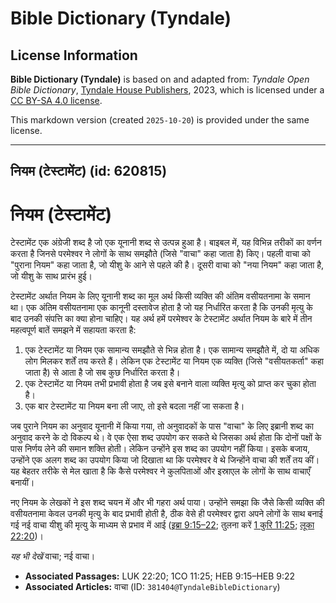 # Bible Dictionary (Tyndale)

## License Information

**Bible Dictionary (Tyndale)** is based on and adapted from: _Tyndale Open Bible Dictionary_, [Tyndale House Publishers](https://tyndaleopenresources.com/), 2023, which is licensed under a [CC BY-SA 4.0 license](https://creativecommons.org/licenses/by-sa/4.0/legalcode.en).

This markdown version (created `2025-10-20`) is provided under the same license.



--------------------------------

## नियम (टेस्टामेंट) (id: 620815)

नियम (टेस्टामेंट)
=================

टेस्टामेंट एक अंग्रेजी शब्द है जो एक यूनानी शब्द से उत्पन्न हुआ है। बाइबल में, यह विभिन्न तरीकों का वर्णन करता है जिनसे परमेश्वर ने लोगों के साथ समझौते (जिसे "वाचा" कहा जाता है) किए। पहली वाचा को "पुराना नियम" कहा जाता है, जो यीशु के आने से पहले की है। दूसरी वाचा को "नया नियम" कहा जाता है, जो यीशु के साथ प्रारंभ हुई।

टेस्टामेंट अर्थात नियम के लिए यूनानी शब्द का मूल अर्थ किसी व्यक्ति की अंतिम वसीयतनामा के समान था। एक अंतिम वसीयतनामा एक कानूनी दस्तावेज होता है जो यह निर्धारित करता है कि उनकी मृत्यु के बाद उनकी संपत्ति का क्या होना चाहिए। यह अर्थ हमें परमेश्वर के टेस्टामेंट अर्थात नियम के बारे में तीन महत्वपूर्ण बातें समझने में सहायता करता है:

1. एक टेस्टामेंट या नियम एक सामान्य समझौते से भिन्न होता है। एक सामान्य समझौते में, दो या अधिक लोग मिलकर शर्तें तय करते हैं। लेकिन एक टेस्टामेंट या नियम एक व्यक्ति (जिसे "वसीयतकर्ता" कहा जाता है) से आता है जो सब कुछ निर्धारित करता है।
2. एक टेस्टामेंट या नियम तभी प्रभावी होता है जब इसे बनाने वाला व्यक्ति मृत्यु को प्राप्त कर चुका होता है।
3. एक बार टेस्टामेंट या नियम बना ली जाए, तो इसे बदला नहीं जा सकता है।

जब पुराने नियम का अनुवाद यूनानी में किया गया, तो अनुवादकों के पास "वाचा" के लिए इब्रानी शब्द का अनुवाद करने के दो विकल्प थे। वे एक ऐसा शब्द उपयोग कर सकते थे जिसका अर्थ होता कि दोनों पक्षों के पास निर्णय लेने की समान शक्ति होती। लेकिन उन्होंने इस शब्द का उपयोग नहीं किया। इसके बजाय, उन्होंने एक अलग शब्द का उपयोग किया जो दिखाता था कि परमेश्वर वे थे जिन्होंने वाचा की शर्तें तय कीं। यह बेहतर तरीके से मेल खाता है कि कैसे परमेश्वर ने कुलपिताओं और इस्राएल के लोगों के साथ वाचाएँ बनायीं।

नए नियम के लेखकों ने इस शब्द चयन में और भी गहरा अर्थ पाया। उन्होंने समझा कि जैसे किसी व्यक्ति की वसीयतनामा केवल उनकी मृत्यु के बाद प्रभावी होती है, ठीक वेसे ही परमेश्वर द्वारा अपने लोगों के साथ बनाई गई नई वाचा यीशु की मृत्यु के माध्यम से प्रभाव में आई ([इब्रा 9:15–22](https://ref.ly/Heb9:15-Heb9:22); तुलना करें [1 कुरि 11:25](https://ref.ly/1Cor11:25); [लूका 22:20](https://ref.ly/Luke22:20))।

*यह भी देखें* वाचा; नई वाचा।

* **Associated Passages:** LUK 22:20; 1CO 11:25; HEB 9:15–HEB 9:22
* **Associated Articles:** वाचा (ID: `381404@TyndaleBibleDictionary`)

